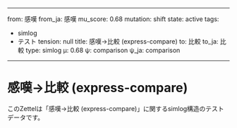 <!--
@zettel_type: dsl_template
@description: fold_dsl構文を用いたテンプレ進化の実験記録。
-->

---
from: 感嘆
from_ja: 感嘆
mu_score: 0.68
mutation: shift
state: active
tags:
- simlog
- テスト
tension: null
title: 感嘆→比較 (express-compare)
to: 比較
to_ja: 比較
type: simlog
μ: 0.68
ψ: comparison
ψ_ja: comparison
---
# 感嘆→比較 (express-compare)

このZettelは「感嘆→比較 (express-compare)」に関するsimlog構造のテストデータです。
